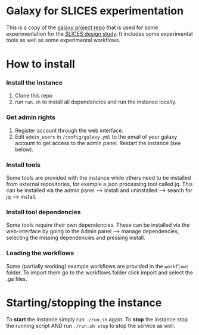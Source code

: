 # Galaxy for SLICES experimentation
This is a copy of the [galaxy project repo](https://github.com/galaxyproject/galaxy) that is used for some experimentation for the [SLICES design study](https://slices-ds.eu/). It includes some experimental tools as well as some experimental workflows.

# How to install
### Install the instance
1. Clone this repo
3. run `run.sh` to install all dependencies and run the instance locally.

### Get admin rights
1. Register account through the web interface.
2. Edit `admin_users` in `/config/galaxy.yml` to the email of your galaxy account to get access to the admin panel. Restart the instance (see below).

### Install tools
Some tools are provided with the instance while others need to be installed from external repositories, for example a json processing tool called jq. This can be installed via the admin panel --> install and uninstalled --> search for jq --> install.

### Install tool dependencies
Some tools require their own dependencies. These can be installed via the web-interface by going to the Admin panel --> manage dependencies, selecting the missing dependencies and pressing install.

### Loading the workflows
Some (partially working) example workflows are provided in the `workflows` folder. To import them go to the workflows folder click import and select the .ga files. 

# Starting/stopping the instance
To **start** the instance simply run `./run.sh` again.
To **stop** the instance stop the running script AND run `./run.sh stop` to stop the service as well.


